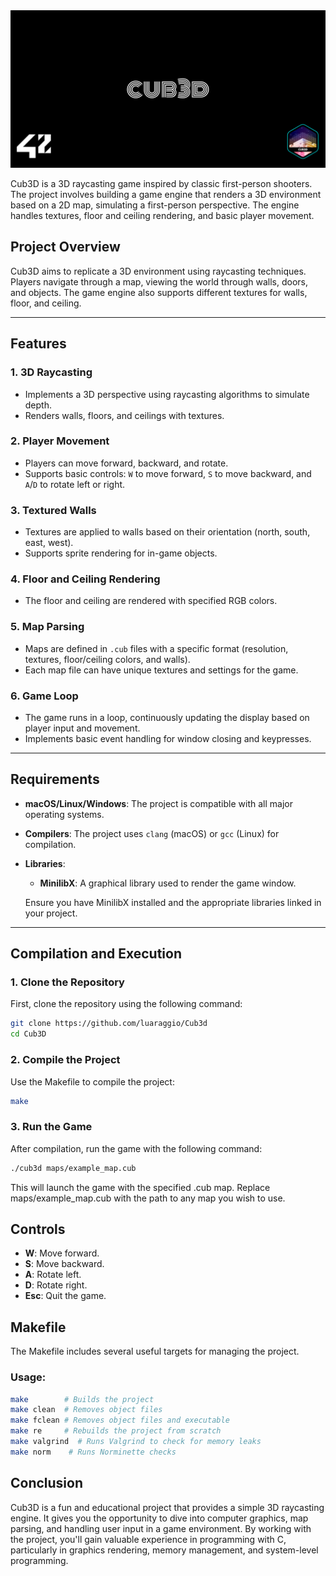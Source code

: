 <img src="./cover-cub3d.png"/>
<!--# cub3d-->

Cub3D is a 3D raycasting game inspired by classic first-person shooters. The project involves building a game engine that renders a 3D environment based on a 2D map, simulating a first-person perspective. The engine handles textures, floor and ceiling rendering, and basic player movement.

## Project Overview

Cub3D aims to replicate a 3D environment using raycasting techniques. Players navigate through a map, viewing the world through walls, doors, and objects. The game engine also supports different textures for walls, floor, and ceiling.

---

## Features

### 1. **3D Raycasting**
   - Implements a 3D perspective using raycasting algorithms to simulate depth.
   - Renders walls, floors, and ceilings with textures.

### 2. **Player Movement**
   - Players can move forward, backward, and rotate.
   - Supports basic controls: `W` to move forward, `S` to move backward, and `A`/`D` to rotate left or right.

### 3. **Textured Walls**
   - Textures are applied to walls based on their orientation (north, south, east, west).
   - Supports sprite rendering for in-game objects.

### 4. **Floor and Ceiling Rendering**
   - The floor and ceiling are rendered with specified RGB colors.

### 5. **Map Parsing**
   - Maps are defined in `.cub` files with a specific format (resolution, textures, floor/ceiling colors, and walls).
   - Each map file can have unique textures and settings for the game.

### 6. **Game Loop**
   - The game runs in a loop, continuously updating the display based on player input and movement.
   - Implements basic event handling for window closing and keypresses.

---

## Requirements

- **macOS/Linux/Windows**: The project is compatible with all major operating systems.
- **Compilers**: The project uses `clang` (macOS) or `gcc` (Linux) for compilation.
- **Libraries**:
  - **MinilibX**: A graphical library used to render the game window.
  
  Ensure you have MinilibX installed and the appropriate libraries linked in your project.

---

## Compilation and Execution

### 1. **Clone the Repository**
   First, clone the repository using the following command:

   ```bash
   git clone https://github.com/luaraggio/Cub3d
   cd Cub3D
  ```
### 2. Compile the Project

Use the Makefile to compile the project:

```bash
make
```
### 3. Run the Game

After compilation, run the game with the following command:

```bash
./cub3d maps/example_map.cub
```
This will launch the game with the specified .cub map. Replace maps/example_map.cub with the path to any map you wish to use.
## Controls

- **W**: Move forward.
- **S**: Move backward.
- **A**: Rotate left.
- **D**: Rotate right.
- **Esc**: Quit the game.

## Makefile

The Makefile includes several useful targets for managing the project.
### Usage:

``` bash
make        # Builds the project
make clean  # Removes object files
make fclean # Removes object files and executable
make re     # Rebuilds the project from scratch
make valgrind  # Runs Valgrind to check for memory leaks
make norm    # Runs Norminette checks
```
## Conclusion

Cub3D is a fun and educational project that provides a simple 3D raycasting engine. It gives you the opportunity to dive into computer graphics, map parsing, and handling user input in a game environment. By working with the project, you'll gain valuable experience in programming with C, particularly in graphics rendering, memory management, and system-level programming.

